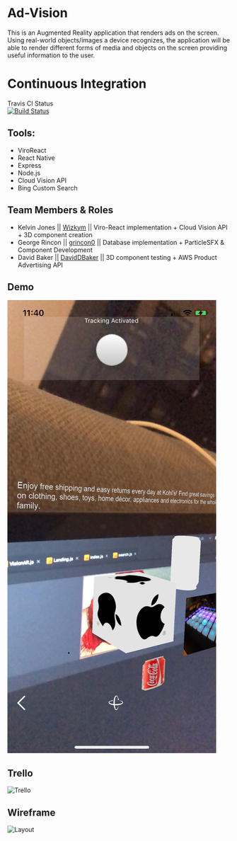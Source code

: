 # Ad-Vision

This is an Augmented Reality application that renders ads on the screen. Using real-world objects/images a device recognizes, the application will be able to render different forms of media and objects on the screen providing useful information to the user. 

# Continuous Integration
Travis CI Status\
[![Build Status](https://travis-ci.com/Wizkym/Ad-Vision.svg?branch=master)](https://travis-ci.com/Wizkym/Ad-Vision)

## Tools:

* ViroReact
* React Native
* Express
* Node.js
* Cloud Vision API
* Bing Custom Search

## Team Members & Roles

* Kelvin Jones || [Wizkym](https://github.com/Wizkym) || Viro-React implementation + Cloud Vision API + 3D component creation
* George Rincon || [grincon0](https://github.com/grincon0) || Database implementation + ParticleSFX & Component Development
* David Baker || [DavidDBaker](https://github.com/DavidDBaker) || 3D component testing + AWS Product Advertising API

## Demo
![Trello](src/assets/images/demo.jpeg)

## Trello
![Trello](src/js/res/trello.png)

## Wireframe
![Layout](src/js/res/wire.png)

